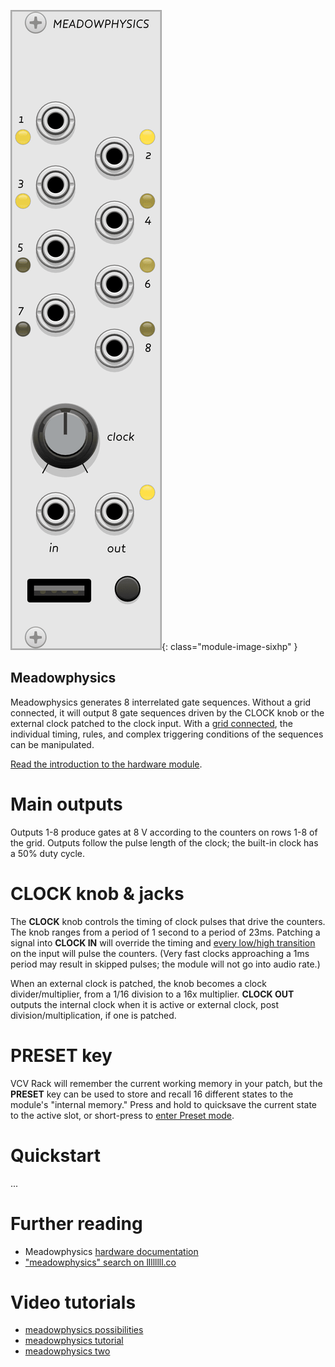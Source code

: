 ![meadowphysics module screenshot](../images/meadowphysics.png){: class="module-image-sixhp" }
## Meadowphysics

Meadowphysics generates 8 interrelated gate sequences. Without a grid connected, it will output 8 gate sequences driven by the CLOCK knob or the external clock patched to the clock input. With a [grid connected](../../general/connections), the individual timing, rules, and complex triggering conditions of the sequences can be manipulated.

[Read the introduction to the hardware module](http://monome.org/docs/meadowphysics/#introduction).

# Main outputs

Outputs 1-8 produce gates at 8 V according to the counters on rows 1-8 of the grid. Outputs follow the pulse length of the clock; the built-in clock has a 50% duty cycle.

# CLOCK knob & jacks

The **CLOCK** knob controls the timing of clock pulses that drive the counters. The knob ranges from a period of 1 second to a period of 23ms. Patching a signal into **CLOCK IN** will override the timing and [every low/high transition](../../general/voltage/#inputs) on the input will pulse the counters. (Very fast clocks approaching a 1ms period may result in skipped pulses; the module will not go into audio rate.)

When an external clock is patched, the knob becomes a clock divider/multiplier, from a 1/16 division to a 16x multiplier. **CLOCK OUT** outputs the internal clock when it is active or external clock, post division/multiplication, if one is patched.

# PRESET key

VCV Rack will remember the current working memory in your patch, but the **PRESET** key can be used to store and recall 16 different states to the module's "internal memory." Press and hold to quicksave the current state to the active slot, or short-press to [enter Preset mode](http://monome.org/docs/meadowphysics/#preset).

# Quickstart

...

# Further reading

* Meadowphysics [hardware documentation](http://monome.org/docs/meadowphysics/)
* ["meadowphysics" search on llllllll.co](https://llllllll.co/search?q=meadowphysics)

# Video tutorials

* [meadowphysics possibilities](https://vimeo.com/107582557)
* [meadowphysics tutorial](https://vimeo.com/107586549)
* [meadowphysics two](https://vimeo.com/146731772)